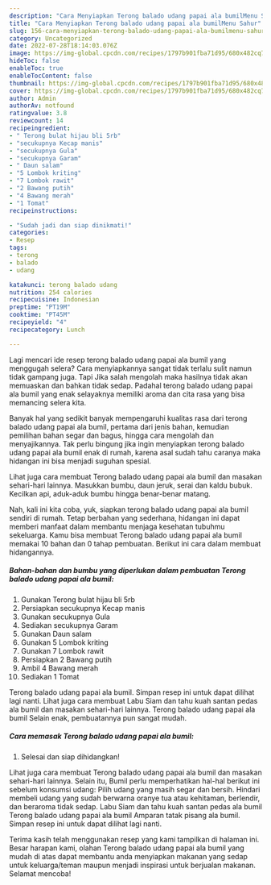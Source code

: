 ```yaml
---
description: "Cara Menyiapkan Terong balado udang papai ala bumilMenu Sahur"
title: "Cara Menyiapkan Terong balado udang papai ala bumilMenu Sahur"
slug: 156-cara-menyiapkan-terong-balado-udang-papai-ala-bumilmenu-sahur
category: Uncategorized
date: 2022-07-28T18:14:03.076Z
image: https://img-global.cpcdn.com/recipes/1797b901fba71d95/680x482cq70/terong-balado-udang-papai-ala-bumil-foto-resep-utama.jpg
hideToc: false
enableToc: true
enableTocContent: false
thumbnail: https://img-global.cpcdn.com/recipes/1797b901fba71d95/680x482cq70/terong-balado-udang-papai-ala-bumil-foto-resep-utama.jpg
cover: https://img-global.cpcdn.com/recipes/1797b901fba71d95/680x482cq70/terong-balado-udang-papai-ala-bumil-foto-resep-utama.jpg
author: Admin
authorAv: notfound
ratingvalue: 3.8
reviewcount: 14
recipeingredient:
- " Terong bulat hijau bli 5rb"
- "secukupnya Kecap manis"
- "secukupnya Gula"
- "secukupnya Garam"
- " Daun salam"
- "5 Lombok kriting"
- "7 Lombok rawit"
- "2 Bawang putih"
- "4 Bawang merah"
- "1 Tomat"
recipeinstructions:

- "Sudah jadi dan siap dinikmati!"
categories:
- Resep
tags:
- terong
- balado
- udang

katakunci: terong balado udang 
nutrition: 254 calories
recipecuisine: Indonesian
preptime: "PT19M"
cooktime: "PT45M"
recipeyield: "4"
recipecategory: Lunch

---
```



Lagi mencari ide resep terong balado udang papai ala bumil yang menggugah selera? Cara menyiapkannya sangat tidak terlalu sulit namun tidak gampang juga. Tapi Jika salah mengolah maka hasilnya tidak akan memuaskan dan bahkan tidak sedap. Padahal terong balado udang papai ala bumil yang enak selayaknya memiliki aroma dan cita rasa yang bisa memancing selera kita.


Banyak hal yang sedikit banyak mempengaruhi kualitas rasa dari terong balado udang papai ala bumil, pertama dari jenis bahan, kemudian pemilihan bahan segar dan bagus, hingga cara mengolah dan menyajikannya. Tak perlu bingung jika ingin menyiapkan terong balado udang papai ala bumil enak di rumah, karena asal sudah tahu caranya maka hidangan ini bisa menjadi suguhan spesial.

Lihat juga cara membuat Terong balado udang papai ala bumil dan masakan sehari-hari lainnya. Masukkan bumbu, daun jeruk, serai dan kaldu bubuk. Kecilkan api, aduk-aduk bumbu hingga benar-benar matang.


Nah, kali ini kita coba, yuk, siapkan terong balado udang papai ala bumil sendiri di rumah. Tetap berbahan yang sederhana, hidangan ini dapat memberi manfaat dalam membantu menjaga kesehatan tubuhmu sekeluarga. Kamu bisa membuat Terong balado udang papai ala bumil memakai 10 bahan dan 0 tahap pembuatan. Berikut ini cara dalam membuat hidangannya.

<!--inarticleads1-->

##### Bahan-bahan dan bumbu yang diperlukan dalam pembuatan Terong balado udang papai ala bumil:

1. Gunakan  Terong bulat hijau bli 5rb
1. Persiapkan secukupnya Kecap manis
1. Gunakan secukupnya Gula
1. Sediakan secukupnya Garam
1. Gunakan  Daun salam
1. Gunakan 5 Lombok kriting
1. Gunakan 7 Lombok rawit
1. Persiapkan 2 Bawang putih
1. Ambil 4 Bawang merah
1. Sediakan 1 Tomat


Terong balado udang papai ala bumil. Simpan resep ini untuk dapat dilihat lagi nanti. Lihat juga cara membuat Labu Siam dan tahu kuah santan pedas ala bumil dan masakan sehari-hari lainnya. Terong balado udang papai ala bumil Selain enak, pembuatannya pun sangat mudah. 

<!--inarticleads2-->

##### Cara memasak Terong balado udang papai ala bumil:


1. Selesai dan siap dihidangkan!

Lihat juga cara membuat Terong balado udang papai ala bumil dan masakan sehari-hari lainnya. Selain itu, Bumil perlu memperhatikan hal-hal berikut ini sebelum konsumsi udang: Pilih udang yang masih segar dan bersih. Hindari membeli udang yang sudah berwarna oranye tua atau kehitaman, berlendir, dan beraroma tidak sedap. Labu Siam dan tahu kuah santan pedas ala bumil Terong balado udang papai ala bumil Amparan tatak pisang ala bumil. Simpan resep ini untuk dapat dilihat lagi nanti. 

Terima kasih telah menggunakan resep yang kami tampilkan di halaman ini. Besar harapan kami, olahan Terong balado udang papai ala bumil yang mudah di atas dapat membantu anda menyiapkan makanan yang sedap untuk keluarga/teman maupun menjadi inspirasi untuk berjualan makanan. Selamat mencoba!
